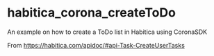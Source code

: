 # habitica_corona_createToDo
An example on how to create a ToDo list in Habitica using CoronaSDK

From https://habitica.com/apidoc/#api-Task-CreateUserTasks
